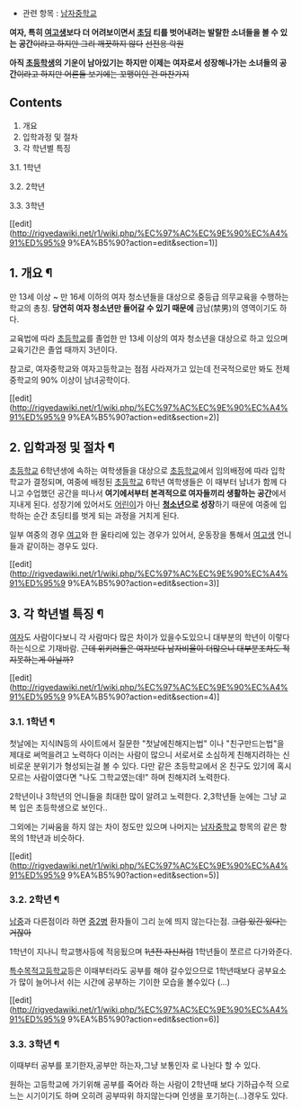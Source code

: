   * 관련 항목 : [남자중학교](%EB%82%A8%EC%9E%90%EC%A4%91%ED%95%99%EA%B5%90.md)  

**여자, 특히 [여고생](%EC%97%AC%EA%B3%A0%EC%83%9D.md)보다 더 어려보이면서 [초딩](%EC%B4%88%EB%94%A9.md) 티를 벗어내려는 발랄한 소녀들을 볼 수 있는 공간**<del>이라고 하지만 그리 깨끗하지 않다</del> <del>선전용 락원</del>

**아직 [초등학생](%EC%B4%88%EB%93%B1%ED%95%99%EC%83%9D.md)의 기운이 남아있기는 하지만 이제는 여자로서 성장해나가는 소녀들의 공간**<del>이라고 하지만 어른들 보기에는 꼬맹이인 건 마찬가지</del>

## Contents

    

1. 개요 
2. 입학과정 및 절차 
3. 각 학년별 특징 
    

3.1. 1학년

3.2. 2학년

3.3. 3학년

[[edit](http://rigvedawiki.net/r1/wiki.php/%EC%97%AC%EC%9E%90%EC%A4%91%ED%95%9
9%EA%B5%90?action=edit&section=1)]

## 1. 개요 ¶

만 13세 이상 ~ 만 16세 이하의 여자 청소년들을 대상으로 중등급 의무교육을 수행하는 학교의 총칭. **당연히 여자 청소년만 들어갈 수
있기 때문에** 금남(禁男)의 영역이기도 하다.

  

교육법에 따라 [초등학교](%EC%B4%88%EB%93%B1%ED%95%99%EA%B5%90.md)를 졸업한 만 13세 이상의 여자
청소년을 대상으로 하고 있으며 교육기간은 졸업 때까지 3년이다.

  

참고로, 여자중학교와 여자고등학교는 점점 사라져가고 있는데 전국적으로만 봐도 전체 중학교의 90% 이상이 남녀공학이다.

[[edit](http://rigvedawiki.net/r1/wiki.php/%EC%97%AC%EC%9E%90%EC%A4%91%ED%95%9
9%EA%B5%90?action=edit&section=2)]

## 2. 입학과정 및 절차 ¶

[초등학교](%EC%B4%88%EB%93%B1%ED%95%99%EA%B5%90.md) 6학년생에 속하는 여학생들을 대상으로
[초등학교](%EC%B4%88%EB%93%B1%ED%95%99%EA%B5%90.md)에서 임의배정에 따라 입학 학교가 결정되며, 여중에
배정된 [초등학교](%EC%B4%88%EB%93%B1%ED%95%99%EA%B5%90.md) 6학년 여학생들은 이 때부터 남녀가 함께
다니고 수업했던 공간을 떠나서 **여기에서부터 본격적으로 여자들끼리 생활하는 공간**에서 지내게 된다. 성장기에 있어서도
[어린이](%EC%96%B4%EB%A6%B0%EC%9D%B4.md)가 아닌
**[청소년](%EC%B2%AD%EC%86%8C%EB%85%84.md)으로 성장**하기 때문에 여중에 입학하는 순간 초딩티를 벗게 되는
과정을 거치게 된다.

  

일부 여중의 경우 [여고](%EC%97%AC%EA%B3%A0.md)와 한 울타리에 있는 경우가 있어서, 운동장을 통해서
[여고생](%EC%97%AC%EA%B3%A0%EC%83%9D.md) 언니들과 같이하는 경우도 있다.

  

[[edit](http://rigvedawiki.net/r1/wiki.php/%EC%97%AC%EC%9E%90%EC%A4%91%ED%95%9
9%EA%B5%90?action=edit&section=3)]

## 3. 각 학년별 특징 ¶

  

[여자](%EC%97%AC%EC%9E%90.md)도 사람이다보니 각 사람마다 많은 차이가 있을수도있으니 대부분의 학년이 이렇다
하는식으로 기재바람. <del>근데 위키러들은 여자보다 남자비율이 더많으니 대부분조차도 적지못하는게 아닐까?</del>

  

[[edit](http://rigvedawiki.net/r1/wiki.php/%EC%97%AC%EC%9E%90%EC%A4%91%ED%95%9
9%EA%B5%90?action=edit&section=4)]

### 3.1. 1학년 ¶

  

첫날에는 지식IN등의 사이트에서 질문한 "첫날에친해지는법" 이나 "친구만드는법"을 제대로 써먹을려고 노력하다 이러는 사람이 많으니 서로서로
소심하게 친해지려하는 신비로운 분위기가 형성되는걸 볼 수 있다. 다만 같은 초등학교에서 온 친구도 있기에 혹시 모르는 사람이였다면 "나도
그학교였는데!" 하며 친해지려 노력한다.

  

2학년이나 3학년의 언니들을 최대한 많이 알려고 노력한다. 2,3학년들 눈에는 그냥 교복 입은 초등학생으로 보인다..

  

그외에는 기싸움을 하지 않는 차이 정도만 있으며 나머지는
[남자중학교](%EB%82%A8%EC%9E%90%EC%A4%91%ED%95%99%EA%B5%90.md) 항목의 같은 항목의 1학년과
비슷하다.

  

[[edit](http://rigvedawiki.net/r1/wiki.php/%EC%97%AC%EC%9E%90%EC%A4%91%ED%95%9
9%EA%B5%90?action=edit&section=5)]

### 3.2. 2학년 ¶

  

[남중](%EB%82%A8%EC%A4%91.md)과 다른점이라 하면 [중2병](%EC%A4%912%EB%B3%91.md) 환자들이
그리 눈에 띄지 않는다는점. <del>그럼 있긴 있다는거잖아</del>

  

1학년이 지나니 학교행사등에 적응됬으며 <del>1년전 자신처럼</del> 1학년들이 쪼르르 다가와준다.

  

[특수목적고등학교](%ED%8A%B9%EC%88%98%EB%AA%A9%EC%A0%81%EA%B3%A0%EB%93%B1%ED%95%99%EA%B5%90.md)등은 이때부터라도 공부를 해야 갈수있으므로 1학년때보다 공부요소가 많이 늘어나서 쉬는 시간에 공부하는 기이한 모습을
볼수있다 (...)

  
  
  

[[edit](http://rigvedawiki.net/r1/wiki.php/%EC%97%AC%EC%9E%90%EC%A4%91%ED%95%9
9%EA%B5%90?action=edit&section=6)]

### 3.3. 3학년 ¶

  

이때부터 공부를 포기한자,공부만 하는자,그냥 보통인자 로 나뉜다 할 수 있다.

  

원하는 고등학교에 가기위해 공부를 죽어라 하는 사람이 2학년때 보다 기하급수적 으로 느는 시기이기도 하며 오히려 공부따위 하지않는다며 인생을
포기하는(...)경우도 있다.

